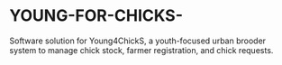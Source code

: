 # YOUNG-FOR-CHICKS-
Software solution for Young4ChickS, a youth-focused urban brooder system to manage chick stock, farmer registration, and chick requests.
